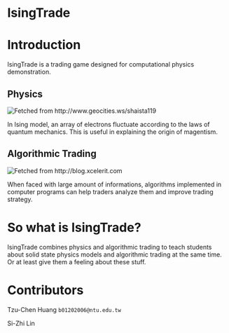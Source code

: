 IsingTrade
==========

# Introduction
IsingTrade is a trading game designed for computational physics demonstration.

## Physics
<img src="http://www.geocities.ws/shaista119/Ising1.jpg" title="Fetched from http://www.geocities.ws/shaista119">

In Ising model, an array of electrons fluctuate according to the laws of quantum mechanics. This is useful in explaining the origin of magentism.

## Algorithmic Trading
<img src="http://blog.xcelerit.com/wp-content/uploads/2013/07/algotrading.jpg" title="Fetched from http://blog.xcelerit.com">

When faced with large amount of informations, algorithms implemented in computer programs can help traders analyze them and improve trading strategy.

# So what is IsingTrade?

IsingTrade combines physics and algorithmic trading to teach students about solid state physics models and algorithmic trading at the same time. Or at least give them a feeling about these stuff.

# Contributors

Tzu-Chen Huang ```b01202006@ntu.edu.tw```

Si-Zhi Lin

